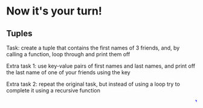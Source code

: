 # Now it's your turn!

## Tuples

Task: create a tuple that contains the first names of 3 friends, and, by calling a function, loop through and print them off

Extra task 1: use key-value pairs of first names and last names, and print off the last name of one of your friends using the key

Extra task 2: repeat the original task, but instead of using a loop try to complete it using a recursive function


<marquee style='color: blue;'><b>Yay you've completed part 3!</b></marquee>

